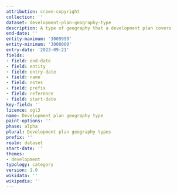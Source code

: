 ```yaml
---
attribution: crown-copyright
collection: ''
dataset: development-plan-geography-type
description: A type of geography that a development plan covers
end-date: ''
entity-maximum: '3009999'
entity-minimum: '3000000'
entry-date: '2023-09-21'
fields:
- field: end-date
- field: entity
- field: entry-date
- field: name
- field: notes
- field: prefix
- field: reference
- field: start-date
key-field: ''
licence: ogl3
name: Development plan geography type
paint-options: ''
phase: alpha
plural: Development plan geography types
prefix: ''
realm: dataset
start-date: ''
themes:
- development
typology: category
version: 1.0
wikidata: ''
wikipedia: ''
---
```

